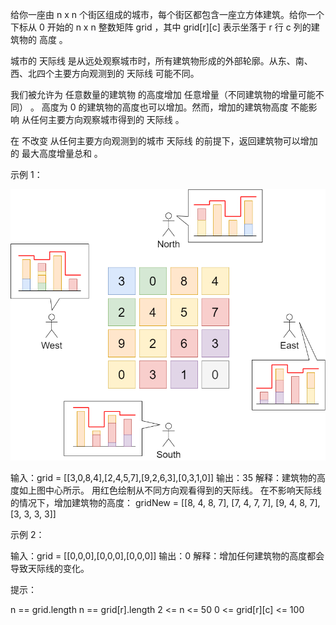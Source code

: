 给你一座由 n x n 个街区组成的城市，每个街区都包含一座立方体建筑。给你一个下标从 0 开始的 n
x n 整数矩阵 grid ，其中 grid[r][c] 表示坐落于 r 行 c 列的建筑物的 高度 。

城市的 天际线 是从远处观察城市时，所有建筑物形成的外部轮廓。从东、南、西、北四个主要方向观测到的
天际线 可能不同。

我们被允许为 任意数量的建筑物 的高度增加 任意增量（不同建筑物的增量可能不同） 。 高度为 0
的建筑物的高度也可以增加。然而，增加的建筑物高度 不能影响 从任何主要方向观察城市得到的
天际线 。

在 不改变 从任何主要方向观测到的城市 天际线 的前提下，返回建筑物可以增加的
最大高度增量总和 。

示例 1：

![img.png](img.png)

输入：grid = [[3,0,8,4],[2,4,5,7],[9,2,6,3],[0,3,1,0]]
输出：35
解释：建筑物的高度如上图中心所示。
用红色绘制从不同方向观看得到的天际线。
在不影响天际线的情况下，增加建筑物的高度：
gridNew = [[8, 4, 8, 7],
           [7, 4, 7, 7],
           [9, 4, 8, 7],
           [3, 3, 3, 3]]

示例 2：

输入：grid = [[0,0,0],[0,0,0],[0,0,0]]
输出：0
解释：增加任何建筑物的高度都会导致天际线的变化。

提示：

n == grid.length
n == grid[r].length
2 <= n <= 50
0 <= grid[r][c] <= 100
